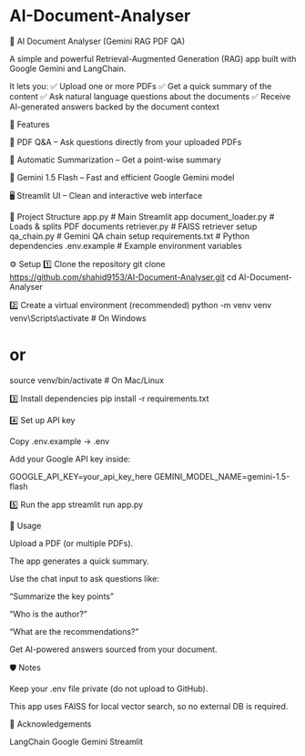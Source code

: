 # AI-Document-Analyser

📄 AI Document Analyser (Gemini RAG PDF QA)

A simple and powerful Retrieval-Augmented Generation (RAG) app built with Google Gemini and LangChain.

It lets you:
✅ Upload one or more PDFs
✅ Get a quick summary of the content
✅ Ask natural language questions about the documents
✅ Receive AI-generated answers backed by the document context

🚀 Features

🔎 PDF Q&A – Ask questions directly from your uploaded PDFs

📝 Automatic Summarization – Get a point-wise summary

🤖 Gemini 1.5 Flash – Fast and efficient Google Gemini model

🖥️ Streamlit UI – Clean and interactive web interface

📂 Project Structure
app.py               # Main Streamlit app
document_loader.py   # Loads & splits PDF documents
retriever.py         # FAISS retriever setup
qa_chain.py          # Gemini QA chain setup
requirements.txt     # Python dependencies
.env.example         # Example environment variables


⚙️ Setup
1️⃣ Clone the repository
git clone https://github.com/shahid9153/AI-Document-Analyser.git
cd AI-Document-Analyser

2️⃣ Create a virtual environment (recommended)
python -m venv venv
venv\Scripts\activate   # On Windows
# or
source venv/bin/activate  # On Mac/Linux

3️⃣ Install dependencies
pip install -r requirements.txt

4️⃣ Set up API key

Copy .env.example → .env

Add your Google API key inside:

GOOGLE_API_KEY=your_api_key_here
GEMINI_MODEL_NAME=gemini-1.5-flash

5️⃣ Run the app
streamlit run app.py

📌 Usage

Upload a PDF (or multiple PDFs).

The app generates a quick summary.

Use the chat input to ask questions like:

“Summarize the key points”

“Who is the author?”

“What are the recommendations?”

Get AI-powered answers sourced from your document.

🛡️ Notes

Keep your .env file private (do not upload to GitHub).

This app uses FAISS for local vector search, so no external DB is required.

🙌 Acknowledgements

LangChain
Google Gemini
Streamlit
